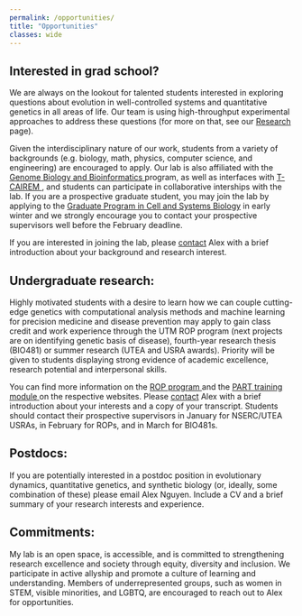 ```yaml
---
permalink: /opportunities/
title: "Opportunities"
classes: wide
---
```


<h2>Interested in grad school?</h2>
<p>
We are always on the lookout for talented students interested in exploring questions about evolution in well-controlled systems and quantitative genetics in all areas of life. Our team is using high-throughput experimental approaches to address these questions (for more on that, see our <a href="../research/">Research</a> page). 
</p><p>
Given the interdisciplinary nature of our work, students from a variety of backgrounds (e.g. biology, math, physics, computer science, and engineering) are encouraged to apply. 
Our lab is also affiliated with the <a href="http://gbb.csb.utoronto.ca/" target="_blank">Genome Biology and Bioinformatics <i class="fas fa-external-link-alt"></i></a> program, as well as interfaces with <a href="https://tcairem.utoronto.ca/" target="_blank">T-CAIREM <i class="fas fa-external-link-alt"></i></a>, and students can participate in collaborative interships with the lab. If you are a prospective graduate student, you may join the lab by applying to the <a href="https://csb.utoronto.ca/graduate-studies/prospective-students/" target="_blank">Graduate Program in Cell and Systems Biology<i class="fas fa-external-link-alt"></i></a> in early winter and we strongly encourage you to contact your prospective supervisors well before the February deadline. 
</p><p>
  If you are interested in joining the lab, please <a href='../contact/'>contact</a> Alex with a brief introduction about your background and research interest.
</p>
<h2>Undergraduate research:</h2>
<p>
Highly motivated students with a desire to learn how we can couple cutting-edge genetics with computational analysis methods and machine learning for precision medicine and disease prevention may apply to gain class credit and work experience through the UTM ROP program (next projects are on identifying genetic basis of disease), fourth-year research thesis (BIO481) or summer research (UTEA and USRA awards). Priority will be given to students displaying strong evidence of academic excellence, research potential and interpersonal skills. 
  </p><p>You can find more information on the <a href="https://www.utm.utoronto.ca/experience/rop/" target="_blank">ROP program <i class="fas fa-external-link-alt"></i></a> and the <a href="https://www.utm.utoronto.ca/asc/programs-and-workshops/program-accessing-research-training-part" target="_blank">PART training module <i class="fas fa-external-link-alt"></i></a> on the respective websites. Please <a href='../contact/'>contact</a> Alex with a brief introduction about your interests and a copy of your transcript. Students should contact their prospective supervisors in January for NSERC/UTEA USRAs, in February for ROPs, and in March for BIO481s.
</p>
<h2>Postdocs:</h2>
<p>
If you are potentially interested in a postdoc position in evolutionary dynamics, quantitative genetics, and synthetic biology (or, ideally, some combination of these) please email Alex Nguyen. Include a CV and a brief summary of your research interests and experience.
</p>
<h2>Commitments:</h2>
<p>
My lab is an open space, is accessible, and is committed to strengthening research excellence and society through equity, diversity and inclusion. We participate in active allyship and promote a culture of learning and understanding. Members of underrepresented groups, such as women in STEM, visible minorities, and LGBTQ, are encouraged to reach out to Alex for opportunities.
</p>

